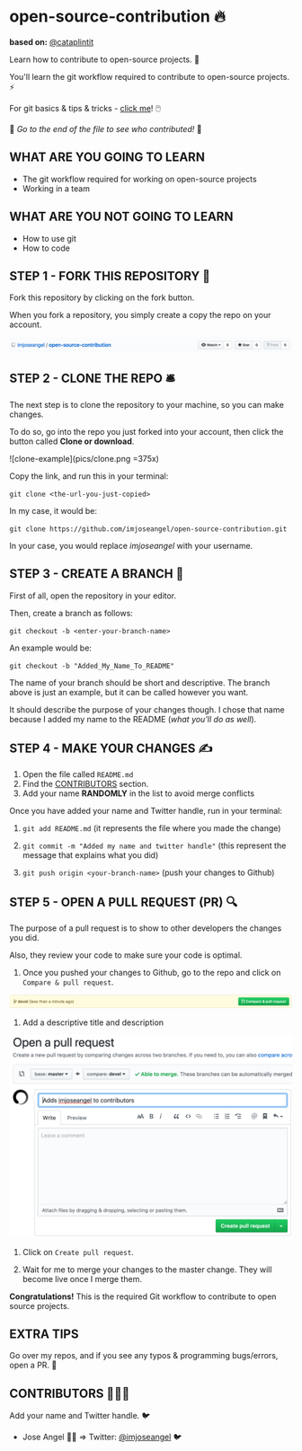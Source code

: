 # open-source-contribution 🔥

**based on:** [@cataplintit](https://github.com/catalinpit/OSS-Contribution)

Learn how to contribute to open-source projects. 🚀

You'll learn the git workflow required to contribute to open-source projects. ⚡

For git basics & tips & tricks - [click me](https://github.com/imjoseangel/open-source-contribution/blob/devel/gittipstricks.md)! 🖱️

👀 _Go to the end of the file to see who contributed!_ 👀

## WHAT ARE YOU GOING TO LEARN

- The git workflow required for working on open-source projects
- Working in a team

## WHAT ARE YOU NOT GOING TO LEARN

- How to use git
- How to code

## STEP 1 - FORK THIS REPOSITORY 🍴

Fork this repository by clicking on the fork button.

When you fork a repository, you simply create a copy the repo on your account.

![fork-example](pics/forkexample.png)

## STEP 2 - CLONE THE REPO 🛎️

The next step is to clone the repository to your machine, so you can make changes.

To do so, go into the repo you just forked into your account, then click the button called **Clone or download**.

![clone-example](pics/clone.png =375x)

Copy the link, and run this in your terminal:

`git clone <the-url-you-just-copied>`

In my case, it would be:

`git clone https://github.com/imjoseangel/open-source-contribution.git`

In your case, you would replace _imjoseangel_ with your username.

## STEP 3 - CREATE A BRANCH 🌲

First of all, open the repository in your editor.

Then, create a branch as follows:

`git checkout -b <enter-your-branch-name>`

An example would be:

`git checkout -b "Added_My_Name_To_README"`

The name of your branch should be short and descriptive. The branch above is just an example, but it can be called however you want.

It should describe the purpose of your changes though. I chose that name because I added my name to the README (_what you'll do as well_).

## STEP 4 - MAKE YOUR CHANGES ✍️

1. Open the file called `README.md`
2. Find the [CONTRIBUTORS](##contributors-) section.
3. Add your name **RANDOMLY** in the list to avoid merge conflicts

Once you have added your name and Twitter handle, run in your terminal:

1. `git add README.md` (it represents the file where you made the change)

2. `git commit -m "Added my name and twitter handle"` (this represent the message that explains what you did)

3. `git push origin <your-branch-name>` (push your changes to Github)

## STEP 5 - OPEN A PULL REQUEST (PR) 🔍

The purpose of a pull request is to show to other developers the changes you did.

Also, they review your code to make sure your code is optimal.

1. Once you pushed your changes to Github, go to the repo and click on `Compare & pull request`.

![open-pr](pics/openprmessage.png)

1. Add a descriptive title and description

![open-pr](pics/openpr.png)

1. Click on `Create pull request`.

2. Wait for me to merge your changes to the master change. They will become live once I merge them.

**Congratulations!** This is the required Git workflow to contribute to open source projects.

## EXTRA TIPS

Go over my repos, and if you see any typos & programming bugs/errors, open a PR. 🥳

## CONTRIBUTORS 🧑‍🤝‍🧑

Add your name and Twitter handle. 🐦

- Jose Angel 🚀💡 => Twitter: [@imjoseangel](https://twitter.com/imjoseangel) 🐦
